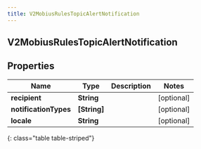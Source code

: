 ```yaml
---
title: V2MobiusRulesTopicAlertNotification
---
```

## V2MobiusRulesTopicAlertNotification

## Properties

|Name | Type | Description | Notes|
|------------ | ------------- | ------------- | -------------|
| **recipient** | **String** |  | [optional] |
| **notificationTypes** | **[String]** |  | [optional] |
| **locale** | **String** |  | [optional] |
{: class="table table-striped"}


